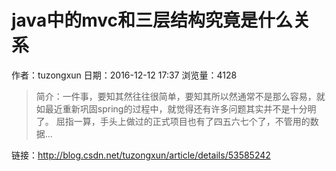 #  java中的mvc和三层结构究竟是什么关系
作者：tuzongxun
日期：2016-12-12 17:37
浏览量：4128
> 简介：一件事，要知其然往往很简单，要知其所以然通常不是那么容易，就如最近重新巩固spring的过程中，就觉得还有许多问题其实并不是十分明了。 
屈指一算，手头上做过的正式项目也有了四五六七个了，不管用的数据...

 链接：http://blog.csdn.net/tuzongxun/article/details/53585242
